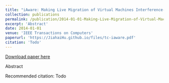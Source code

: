 ```yaml
---
title: "iAware: Making Live Migration of Virtual Machines Interference-Aware in the Cloud"
collection: publications
permalink: /publication/2014-01-01-Making-Live-Migration-of-Virtual-Machines-Interference-Aware-in-the-Cloud
excerpt: 'Abstract'
date: 2014-01-01
venue: 'IEEE Transactions on Computers'
paperurl: 'https://JiahaiHu.github.io/files/tc-iaware.pdf'
citation: 'Todo'
---
```


<a href='https://JiahaiHu.github.io/files/tc-iaware.pdf'>Download paper here</a>

Abstract

Recommended citation: Todo